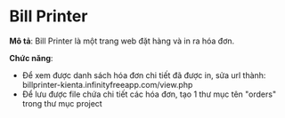 # Bill Printer

**Mô tả**: Bill Printer là một trang web đặt hàng và in ra hóa đơn.

**Chức năng**: 
- Để xem được danh sách hóa đơn chi tiết đã được in, sửa url thành: billprinter-kienta.infinityfreeapp.com/view.php
- Để lưu được file chứa chi tiết các hóa đơn, tạo 1 thư mục tên "orders" trong thư mục project
